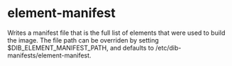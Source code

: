 element-manifest
================

Writes a manifest file that is the full list of elements that were used to
build the image. The file path can be overriden by setting
$DIB\_ELEMENT\_MANIFEST\_PATH, and defaults to
/etc/dib-manifests/element-manifest.
